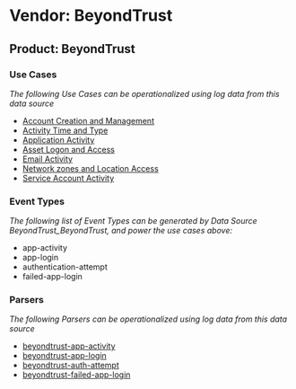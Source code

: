 Vendor: BeyondTrust
===================
Product: BeyondTrust
--------------------

### Use Cases

_The following Use Cases can be operationalized using log data from this data source_

* [Account Creation and Management](usecase_account_creation_and_management.md)
* [Activity Time  and Type](usecase_activity_time__and_type.md)
* [Application Activity](usecase_application_activity.md)
* [Asset Logon and Access](usecase_asset_logon_and_access.md)
* [Email Activity](usecase_email_activity.md)
* [Network zones and Location Access](usecase_network_zones_and_location_access.md)
* [Service Account Activity](usecase_service_account_activity.md)


### Event Types

_The following list of Event Types can be generated by Data Source BeyondTrust_BeyondTrust, and power the use cases above:_

- app-activity
- app-login
- authentication-attempt
- failed-app-login


### Parsers

_The following Parsers can be operationalized using log data from this data source_

* [beyondtrust-app-activity](parserContent_beyondtrust-app-activity.md)
* [beyondtrust-app-login](parserContent_beyondtrust-app-login.md)
* [beyondtrust-auth-attempt](parserContent_beyondtrust-auth-attempt.md)
* [beyondtrust-failed-app-login](parserContent_beyondtrust-failed-app-login.md)
